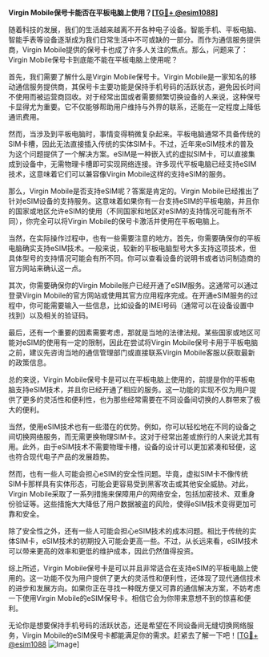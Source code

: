 **Virgin Mobile保号卡能否在平板电脑上使用？[[TG💪+ @esim1088](https://t.me/s/esim1088)]**

随着科技的发展，我们的生活越来越离不开各种电子设备。智能手机、平板电脑、智能手表等设备逐渐成为我们日常生活中不可或缺的一部分。而作为通信服务提供商，Virgin Mobile提供的保号卡也成了许多人关注的焦点。那么，问题来了：Virgin Mobile保号卡到底能不能在平板电脑上使用呢？

首先，我们需要了解什么是Virgin Mobile保号卡。Virgin Mobile是一家知名的移动通信服务提供商，其保号卡主要功能是保持手机号码的活跃状态，避免因长时间不使用而被运营商回收。对于经常出国或者需要频繁切换设备的人来说，这种保号卡显得尤为重要。它不仅能够帮助用户维持与外界的联系，还能在一定程度上降低通讯费用。

然而，当涉及到平板电脑时，事情变得稍微复杂起来。平板电脑通常不具备传统的SIM卡槽，因此无法直接插入传统的实体SIM卡。不过，近年来eSIM技术的普及为这个问题提供了一个解决方案。eSIM是一种嵌入式的虚拟SIM卡，可以直接集成到设备中，无需物理卡槽即可实现网络连接。许多现代平板电脑已经支持eSIM技术，这意味着它们可以兼容像Virgin Mobile这样的支持eSIM的服务。

那么，Virgin Mobile是否支持eSIM呢？答案是肯定的。Virgin Mobile已经推出了针对eSIM设备的支持服务。这意味着如果你有一台支持eSIM的平板电脑，并且你的国家或地区允许eSIM的使用（不同国家和地区对eSIM的支持情况可能有所不同），你完全可以将Virgin Mobile的保号卡激活并使用在平板电脑上。

当然，在实际操作过程中，也有一些需要注意的地方。首先，你需要确保你的平板电脑确实支持eSIM技术。一般来说，较新的平板电脑型号大多支持这项技术，但具体型号的支持情况可能会有所不同。你可以查看设备的说明书或者访问制造商的官方网站来确认这一点。

其次，你需要确保你的Virgin Mobile账户已经开通了eSIM服务。这通常可以通过登录Virgin Mobile的官方网站或使用其官方应用程序完成。在开通eSIM服务的过程中，你可能需要输入一些信息，比如设备的IMEI号码（通常可以在设备设置中找到）以及相关的验证码。

最后，还有一个重要的因素需要考虑，那就是当地的法律法规。某些国家或地区可能对eSIM的使用有一定的限制，因此在尝试将Virgin Mobile保号卡用于平板电脑之前，建议先咨询当地的通信管理部门或直接联系Virgin Mobile客服以获取最新的政策信息。

总的来说，Virgin Mobile保号卡是可以在平板电脑上使用的，前提是你的平板电脑支持eSIM技术，并且你已经开通了相应的服务。这一功能的实现不仅为用户提供了更多的灵活性和便利性，也为那些经常需要在不同设备间切换的人群带来了极大的便利。

当然，使用eSIM技术也有一些潜在的优势。例如，你可以轻松地在不同的设备之间切换网络服务，而无需更换物理SIM卡。这对于经常出差或旅行的人来说尤其有用。此外，由于eSIM技术不需要物理卡槽，设备的设计可以更加紧凑和轻便，这也符合现代电子产品的发展趋势。

然而，也有一些人可能会担心eSIM的安全性问题。毕竟，虚拟SIM卡不像传统SIM卡那样具有实体形态，可能会更容易受到黑客攻击或其他安全威胁。对此，Virgin Mobile采取了一系列措施来保障用户的网络安全，包括加密技术、双重身份验证等。这些措施大大降低了用户数据被盗的风险，使得eSIM技术变得更加可靠和安全。

除了安全性之外，还有一些人可能会担心eSIM技术的成本问题。相比于传统的实体SIM卡，eSIM技术的初期投入可能会更高一些。不过，从长远来看，eSIM技术可以带来更高的效率和更低的维护成本，因此仍然值得投资。

综上所述，Virgin Mobile保号卡是可以并且非常适合在支持eSIM的平板电脑上使用的。这一功能不仅为用户提供了更大的灵活性和便利性，还体现了现代通信技术的进步和发展方向。如果你正在寻找一种既方便又可靠的通信解决方案，不妨考虑一下使用Virgin Mobile的eSIM保号卡。相信它会为你带来意想不到的惊喜和便利。

无论你是想要保持手机号码的活跃状态，还是希望在不同设备间无缝切换网络服务，Virgin Mobile的eSIM保号卡都能满足你的需求。赶紧去了解一下吧！[[TG💪+ @esim1088](https://t.me/s/esim1088) ![Image](https://i.postimg.cc/4NQfJmqS/Snipaste-2025-05-13-00-14-12.png)]